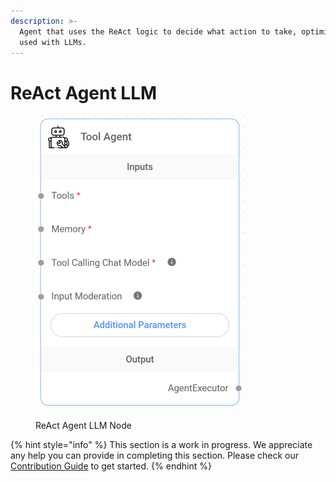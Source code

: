 ```yaml
---
description: >-
  Agent that uses the ReAct logic to decide what action to take, optimized to be
  used with LLMs.
---
```


# ReAct Agent LLM

<figure><img src="../../../.gitbook/assets/image (1).png" alt="" width="335"><figcaption><p>ReAct Agent LLM Node</p></figcaption></figure>

{% hint style="info" %}
This section is a work in progress. We appreciate any help you can provide in completing this section. Please check our [Contribution Guide](https://toi500.gitbook.io/flowise-docs/contributing) to get started.
{% endhint %}
